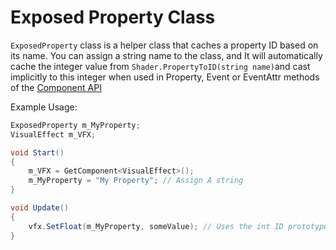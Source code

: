 # Exposed Property Class

`ExposedProperty` class is a helper class that caches a property ID based on its name. You can assign a string name to the class, and It will automatically cache the integer value from `Shader.PropertyToID(string name)`and cast implicitly to this integer when used in Property, Event or EventAttr methods of the [Component API](ComponentAPI.md) 

Example Usage: 

```C#
ExposedProperty m_MyProperty;
VisualEffect m_VFX;

void Start()
{
	m_VFX = GetComponent<VisualEffect>();
    m_MyProperty = "My Property"; // Assign A string
}

void Update()
{
    vfx.SetFloat(m_MyProperty, someValue); // Uses the int ID prototype
}
```

## 